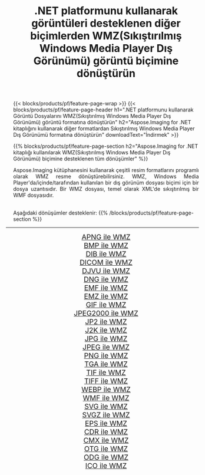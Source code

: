 ﻿---
title: .NET platformunu kullanarak görüntüleri desteklenen diğer biçimlerden WMZ(Sıkıştırılmış Windows Media Player Dış Görünümü) görüntü biçimine dönüştürün 
weight: 3920
url: /tr/net/conversion/to/wmz 
lang: tr
langdirlevel: 2
locales: zh-hans,ja,it,ru,de,es,fr,nl,id,lt,pl,pt,vi,tr,ko,zh-hant,ar,hi,th,sv,cs,uk,he
description: Aspose.Imaging for .NET kitaplığını kullanarak, desteklenen diğer görüntü biçimlerinden WMZ(Sıkıştırılmış Windows Media Player Dış Görünümü) biçimine dönüştürmek kolaydır
---

{{< blocks/products/pf/feature-page-wrap >}}
{{< blocks/products/pf/feature-page-header h1=".NET platformunu kullanarak Görüntü Dosyalarını WMZ(Sıkıştırılmış Windows Media Player Dış Görünümü) görüntü formatına dönüştürün" h2="Aspose.Imaging for .NET kitaplığını kullanarak diğer formatlardan Sıkıştırılmış Windows Media Player Dış Görünümü formatına dönüştürün" downloadText="İndirmek" >}}


{{% blocks/products/pf/feature-page-section  h2="Aspose.Imaging for .NET kitaplığı kullanılarak WMZ(Sıkıştırılmış Windows Media Player Dış Görünümü) biçimine desteklenen tüm dönüşümler" %}}
<p align=justify>Aspose.Imaging kütüphanesini kullanarak çeşitli resim formatlarını programlı olarak WMZ resme dönüştürebilirsiniz. WMZ, Windows Media Player'da/içinde/tarafından kullanılan bir dış görünüm dosyası biçimi için bir dosya uzantısıdır. Bir WMZ dosyası, temel olarak XML'de sıkıştırılmış bir WMF dosyasıdır.</p>
<br/>
Aşağıdaki dönüşümler desteklenir:
{{% /blocks/products/pf/feature-page-section %}}
<div class="container-fluid productfamilypage bg-gray">
    <div class="convertypes bg-gray agp-content section">
        <div class="container">
		<hr style="margin-left:-20px;"/>
		<div class="row other-converters" style="gap: 10px;font-size: 19px;text-align:center;">
		    <div class='col-md-2 other-converter remove-lp remove-rp'><a href="/imaging/tr/net/conversion/apng-to-wmz" style="padding:15px;">APNG ile WMZ</a></div>
<div class='col-md-2 other-converter remove-lp remove-rp'><a href="/imaging/tr/net/conversion/bmp-to-wmz" style="padding:15px;">BMP ile WMZ</a></div>
<div class='col-md-2 other-converter remove-lp remove-rp'><a href="/imaging/tr/net/conversion/dib-to-wmz" style="padding:15px;">DIB ile WMZ</a></div>
<div class='col-md-2 other-converter remove-lp remove-rp'><a href="/imaging/tr/net/conversion/dicom-to-wmz" style="padding:15px;">DICOM ile WMZ</a></div>
<div class='col-md-2 other-converter remove-lp remove-rp'><a href="/imaging/tr/net/conversion/djvu-to-wmz" style="padding:15px;">DJVU ile WMZ</a></div>
<div class='col-md-2 other-converter remove-lp remove-rp'><a href="/imaging/tr/net/conversion/dng-to-wmz" style="padding:15px;">DNG ile WMZ</a></div>
<div class='col-md-2 other-converter remove-lp remove-rp'><a href="/imaging/tr/net/conversion/emf-to-wmz" style="padding:15px;">EMF ile WMZ</a></div>
<div class='col-md-2 other-converter remove-lp remove-rp'><a href="/imaging/tr/net/conversion/emz-to-wmz" style="padding:15px;">EMZ ile WMZ</a></div>
<div class='col-md-2 other-converter remove-lp remove-rp'><a href="/imaging/tr/net/conversion/gif-to-wmz" style="padding:15px;">GIF ile WMZ</a></div>
<div class='col-md-2 other-converter remove-lp remove-rp'><a href="/imaging/tr/net/conversion/jpeg2000-to-wmz" style="padding:15px;">JPEG2000 ile WMZ</a></div>
<div class='col-md-2 other-converter remove-lp remove-rp'><a href="/imaging/tr/net/conversion/jp2-to-wmz" style="padding:15px;">JP2 ile WMZ</a></div>
<div class='col-md-2 other-converter remove-lp remove-rp'><a href="/imaging/tr/net/conversion/j2k-to-wmz" style="padding:15px;">J2K ile WMZ</a></div>
<div class='col-md-2 other-converter remove-lp remove-rp'><a href="/imaging/tr/net/conversion/jpg-to-wmz" style="padding:15px;">JPG ile WMZ</a></div>
<div class='col-md-2 other-converter remove-lp remove-rp'><a href="/imaging/tr/net/conversion/jpeg-to-wmz" style="padding:15px;">JPEG ile WMZ</a></div>
<div class='col-md-2 other-converter remove-lp remove-rp'><a href="/imaging/tr/net/conversion/png-to-wmz" style="padding:15px;">PNG ile WMZ</a></div>
<div class='col-md-2 other-converter remove-lp remove-rp'><a href="/imaging/tr/net/conversion/tga-to-wmz" style="padding:15px;">TGA ile WMZ</a></div>
<div class='col-md-2 other-converter remove-lp remove-rp'><a href="/imaging/tr/net/conversion/tif-to-wmz" style="padding:15px;">TIF ile WMZ</a></div>
<div class='col-md-2 other-converter remove-lp remove-rp'><a href="/imaging/tr/net/conversion/tiff-to-wmz" style="padding:15px;">TIFF ile WMZ</a></div>
<div class='col-md-2 other-converter remove-lp remove-rp'><a href="/imaging/tr/net/conversion/webp-to-wmz" style="padding:15px;">WEBP ile WMZ</a></div>
<div class='col-md-2 other-converter remove-lp remove-rp'><a href="/imaging/tr/net/conversion/wmf-to-wmz" style="padding:15px;">WMF ile WMZ</a></div>
<div class='col-md-2 other-converter remove-lp remove-rp'><a href="/imaging/tr/net/conversion/svg-to-wmz" style="padding:15px;">SVG ile WMZ</a></div>
<div class='col-md-2 other-converter remove-lp remove-rp'><a href="/imaging/tr/net/conversion/svgz-to-wmz" style="padding:15px;">SVGZ ile WMZ</a></div>
<div class='col-md-2 other-converter remove-lp remove-rp'><a href="/imaging/tr/net/conversion/eps-to-wmz" style="padding:15px;">EPS ile WMZ</a></div>
<div class='col-md-2 other-converter remove-lp remove-rp'><a href="/imaging/tr/net/conversion/cdr-to-wmz" style="padding:15px;">CDR ile WMZ</a></div>
<div class='col-md-2 other-converter remove-lp remove-rp'><a href="/imaging/tr/net/conversion/cmx-to-wmz" style="padding:15px;">CMX ile WMZ</a></div>
<div class='col-md-2 other-converter remove-lp remove-rp'><a href="/imaging/tr/net/conversion/otg-to-wmz" style="padding:15px;">OTG ile WMZ</a></div>
<div class='col-md-2 other-converter remove-lp remove-rp'><a href="/imaging/tr/net/conversion/odg-to-wmz" style="padding:15px;">ODG ile WMZ</a></div>
<div class='col-md-2 other-converter remove-lp remove-rp'><a href="/imaging/tr/net/conversion/ico-to-wmz" style="padding:15px;">ICO ile WMZ</a></div>
                </div>
        </div>
    </div>
</div>
<br/>

